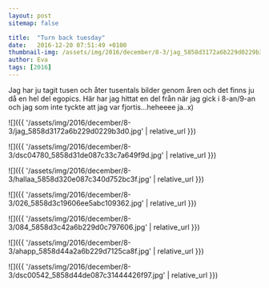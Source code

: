 ```yaml
---
layout: post
sitemap: false

title:  "Turn back tuesday"
date:   2016-12-20 07:51:49 +0100
thumbnail-img: /assets/img/2016/december/8-3/jag_5858d3172a6b229d0229b3d0.jpg
author: Eva
tags: [2016]
---
```


Jag har ju tagit tusen och åter tusentals bilder genom åren och det finns ju då en hel del egopics. Här har jag hittat en del från när jag gick i 8-an/9-an och jag som inte tyckte att jag var fjortis...heheeee ja..x)

![]({{ '/assets/img/2016/december/8-3/jag_5858d3172a6b229d0229b3d0.jpg'  | relative_url }})

![]({{ '/assets/img/2016/december/8-3/dsc04780_5858d31de087c33c7a649f9d.jpg'  | relative_url }})

![]({{ '/assets/img/2016/december/8-3/hallaa_5858d320e087c340d752bc3f.jpg'  | relative_url }})

![]({{ '/assets/img/2016/december/8-3/026_5858d3c19606ee5abc109362.jpg'  | relative_url }})

![]({{ '/assets/img/2016/december/8-3/084_5858d3c42a6b229d0c797606.jpg'  | relative_url }})

![]({{ '/assets/img/2016/december/8-3/ahapp_5858d44a2a6b229d7125ca8f.jpg'  | relative_url }})

![]({{ '/assets/img/2016/december/8-3/dsc00542_5858d44de087c31444426f97.jpg'  | relative_url }})


